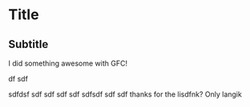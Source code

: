 # Title
## Subtitle

I did something awesome with GFC!
 
df
sdf
  
  

sdfdsf
sdf
sdf
sdf
sdf
sdfsdf
sdf
sdf
thanks for the lisdfnk?
Only langik
